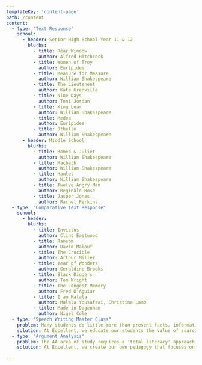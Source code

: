 ```yaml
---
templateKey: 'content-page'
path: /content
content:
  - type: "Text Response"
    school:
      - header: Senior High School Year 11 & 12
        blurbs:
          - title: Rear Window
            author: Alfred Hitchcock
          - title: Women of Troy
            author: Euripides
          - title: Measure for Measure
            author: William Shakespeare
          - title: The Lieutenent
            author: Kate Grenville
          - title: Nine Days
            author: Toni Jordan
          - title: King Lear
            author: William Shakespeare
          - title: Medea
            author: Euripides
          - title: Othello
            author: William Shakespeare
      - header: Middle School
        blurbs:
          - title: Romeo & Juliet
            author: William Shakespeare
          - title: Macbeth
            author: William Shakespeare
          - title: Hamlet
            author: William Shakespeare
          - title: Twelve Angry Man
            author: Reginald Rose
          - title: Jasper Jones
            author: Rachel Perkins
  - type: "Comparative Text Response"
    school:
      - header:
        blurbs:
          - title: Invictus
            author: Clint Eastwood
          - title: Ransom
            author: David Malouf
          - title: The Crucible
            author: Arthur Miller
          - title: Year of Wonders
            author: Geraldine Brooks
          - title: Black Diggers
            author: Tom Wright
          - title: The Longest Memory
            author: Fred D'Aguiar
          - title: I am Malala
            author: Malala Yousafzai, Christina Lamb
          - title: Made in Dagenham
            author: Nigel Cole
  - type: "Speech Writing Master Class"
    problem: Many students do little more than present facts, information and opinion in the absence of human connection. The oversight here is the assumption that having a valid opinion, on its own, makes one persuasive. Opinion is the beginning of persuasion, and if it is not accompanied by a range of psychological factors that endear an audience to the speaker or writer, the opinion will often fail to persuade.
    solution: At Edcellent, we educate our students the value of scarcity. To present an opinion on the same issue as several other classmates risks the prospect of devaluation. The ability to effectively present controversial and under-explored views increases our students’ chances of obtaining strong marks. Our speech writing master class will show you how to present controversial and under-explored views successfully!
  - type: "Argument Analysis"
    problem: The AA area of study requires a 'total literacy' approach in order to be communicated in a holistic fashion. This is often unrealisable and, in some cases, unrealistic because of a dearth in general knowledge and a lack of curiosity in world events. AA involves a conceptual skill-set jump between year ten and VCE. In many instances, students are not being prepared to make this jump.
    solution: At Edcellent, we create our own pedagogy that focuses on how to compose mature AA responses by deriving arguments through the visual material itself. Understanding that 70% of all brain functioning is devoted to visual analysis, our AA classes alert students to the problem of passive analysis with constructive, on the spot (in class) writing and editing solutions.

---
```

